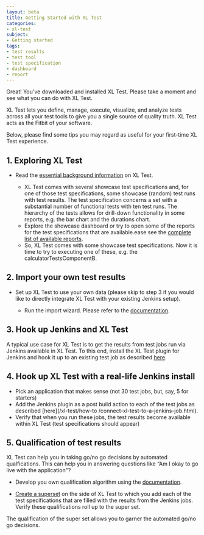 ```yaml
---
layout: beta
title: Getting Started with XL Test
categories:
- xl-test
subject:
- Getting started
tags:
- test results
- test tool
- test specification
- dashboard
- report
---
```


Great! You've downloaded and installed XL Test. Please take a moment and see what you can do with XL Test.

XL Test lets you define, manage, execute, visualize, and analyze tests across all your test tools to give you a single source of quality truth. XL Test acts as the Fitbit of your software.

Below, please find some tips you may regard as useful for your first-time XL Test experience.

## 1. Exploring XL Test

- Read the [essential background information](/xl-test/concept/key-xl-test-concepts.html) on XL Test.

   - XL Test comes with several showcase test specifications and, for one of those test specifications, some showcase (random) test runs with test results. The test specification concerns a set with a substantial number of functional tests with ten test runs. The hierarchy of the tests allows for drill-down functionality in some reports, e.g. the bar chart and the durations chart.
   - Explore the showcase dashboard or try to open some of the reports for the test specifications that are available.ease see the [complete list of available reports](/xl-test/concept/xl-test-reports.html).
   - So, XL Test comes with some showcase test specifications. Now it is time to try to executing one of these, e.g. the calculatorTestsComponentB.

## 2. Import your own test results

- Set up XL Test to use your own data (please skip to step 3 if you would like to directly integrate XL Test with your existing Jenkins setup).

   - Run the import wizard. Please refer to the [documentation](/xl-test/how-to/import-test-results.html).

## 3. Hook up Jenkins and XL Test

A typical use case for XL Test is to get the results from test jobs run via Jenkins available in XL Test. To this end, install the XL Test plugin for Jenkins and hook it up to an existing test job as described [here](/xl-test/how-to/connect-xl-test-to-a-jenkins-job.html).

## 4. Hook up XL Test with a real-life Jenkins install

- Pick an application that makes sense (not 30 test jobs, but, say, 5 for starters)
- Add the Jenkins plugin as a post build action to each of the test jobs as described [here](/xl-test/how-to
/connect-xl-test-to-a-jenkins-job.html).
- Verify that when you run these jobs, the test results become available within XL Test (test specifications should appear)

## 5. Qualification of test results

XL Test can help you in taking go/no go decisions by automated qualfications. This can help you in answering questions like “Am I okay to go live with the application"?

- Develop you own qualification algorithm using the [documentation](/xl-test/how-to/create-a-custom-qualification-in-xl-test.html).

- [Create a superset](/xl-test/how-to/add-a-test-specification.html) on the side of XL Test to which you add each of the test specifications that are filled with the results from the Jenkins jobs. Verify these qualifications roll up to the super set.

The qualification of the super set allows you to garner the automated go/no go decisions.
